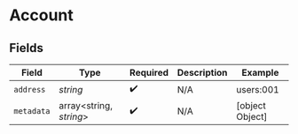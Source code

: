 # Account


## Fields

| Field                   | Type                    | Required                | Description             | Example                 |
| ----------------------- | ----------------------- | ----------------------- | ----------------------- | ----------------------- |
| `address`               | *string*                | :heavy_check_mark:      | N/A                     | users:001               |
| `metadata`              | array<string, *string*> | :heavy_check_mark:      | N/A                     | [object Object]         |